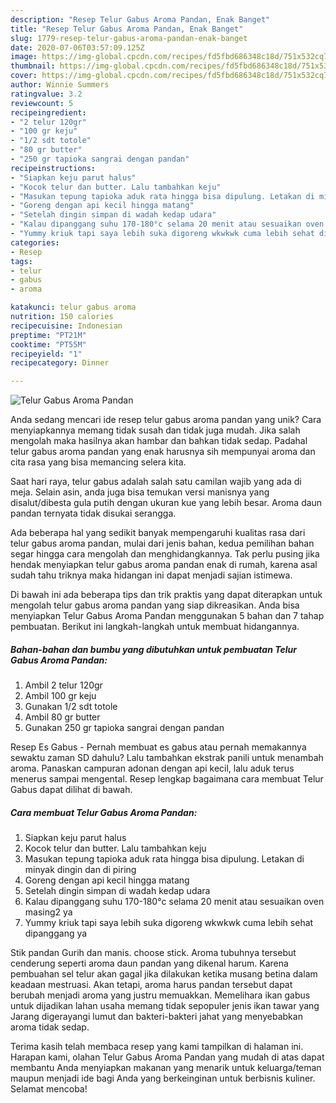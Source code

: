 ```yaml
---
description: "Resep Telur Gabus Aroma Pandan, Enak Banget"
title: "Resep Telur Gabus Aroma Pandan, Enak Banget"
slug: 1779-resep-telur-gabus-aroma-pandan-enak-banget
date: 2020-07-06T03:57:09.125Z
image: https://img-global.cpcdn.com/recipes/fd5fbd686348c18d/751x532cq70/telur-gabus-aroma-pandan-foto-resep-utama.jpg
thumbnail: https://img-global.cpcdn.com/recipes/fd5fbd686348c18d/751x532cq70/telur-gabus-aroma-pandan-foto-resep-utama.jpg
cover: https://img-global.cpcdn.com/recipes/fd5fbd686348c18d/751x532cq70/telur-gabus-aroma-pandan-foto-resep-utama.jpg
author: Winnie Summers
ratingvalue: 3.2
reviewcount: 5
recipeingredient:
- "2 telur 120gr"
- "100 gr keju"
- "1/2 sdt totole"
- "80 gr butter"
- "250 gr tapioka sangrai dengan pandan"
recipeinstructions:
- "Siapkan keju parut halus"
- "Kocok telur dan butter. Lalu tambahkan keju"
- "Masukan tepung tapioka aduk rata hingga bisa dipulung. Letakan di minyak dingin dan di piring"
- "Goreng dengan api kecil hingga matang"
- "Setelah dingin simpan di wadah kedap udara"
- "Kalau dipanggang suhu 170-180°c selama 20 menit atau sesuaikan oven masing2 ya"
- "Yummy kriuk tapi saya lebih suka digoreng wkwkwk cuma lebih sehat dipanggang ya"
categories:
- Resep
tags:
- telur
- gabus
- aroma

katakunci: telur gabus aroma 
nutrition: 150 calories
recipecuisine: Indonesian
preptime: "PT21M"
cooktime: "PT55M"
recipeyield: "1"
recipecategory: Dinner

---
```



![Telur Gabus Aroma Pandan](https://img-global.cpcdn.com/recipes/fd5fbd686348c18d/751x532cq70/telur-gabus-aroma-pandan-foto-resep-utama.jpg)

Anda sedang mencari ide resep telur gabus aroma pandan yang unik? Cara menyiapkannya memang tidak susah dan tidak juga mudah. Jika salah mengolah maka hasilnya akan hambar dan bahkan tidak sedap. Padahal telur gabus aroma pandan yang enak harusnya sih mempunyai aroma dan cita rasa yang bisa memancing selera kita.

Saat hari raya, telur gabus adalah salah satu camilan wajib yang ada di meja. Selain asin, anda juga bisa temukan versi manisnya yang disalut/dibesta gula putih dengan ukuran kue yang lebih besar. Aroma daun pandan ternyata tidak disukai serangga.

Ada beberapa hal yang sedikit banyak mempengaruhi kualitas rasa dari telur gabus aroma pandan, mulai dari jenis bahan, kedua pemilihan bahan segar hingga cara mengolah dan menghidangkannya. Tak perlu pusing jika hendak menyiapkan telur gabus aroma pandan enak di rumah, karena asal sudah tahu triknya maka hidangan ini dapat menjadi sajian istimewa.


Di bawah ini ada beberapa tips dan trik praktis yang dapat diterapkan untuk mengolah telur gabus aroma pandan yang siap dikreasikan. Anda bisa menyiapkan Telur Gabus Aroma Pandan menggunakan 5 bahan dan 7 tahap pembuatan. Berikut ini langkah-langkah untuk membuat hidangannya.

<!--inarticleads1-->

##### Bahan-bahan dan bumbu yang dibutuhkan untuk pembuatan Telur Gabus Aroma Pandan:

1. Ambil 2 telur 120gr
1. Ambil 100 gr keju
1. Gunakan 1/2 sdt totole
1. Ambil 80 gr butter
1. Gunakan 250 gr tapioka sangrai dengan pandan


Resep Es Gabus - Pernah membuat es gabus atau pernah memakannya sewaktu zaman SD dahulu? Lalu tambahkan ekstrak panili untuk menambah aroma. Panaskan campuran adonan dengan api kecil, lalu aduk terus menerus sampai mengental. Resep lengkap bagaimana cara membuat Telur Gabus dapat dilihat di bawah. 

<!--inarticleads2-->

##### Cara membuat Telur Gabus Aroma Pandan:

1. Siapkan keju parut halus
1. Kocok telur dan butter. Lalu tambahkan keju
1. Masukan tepung tapioka aduk rata hingga bisa dipulung. Letakan di minyak dingin dan di piring
1. Goreng dengan api kecil hingga matang
1. Setelah dingin simpan di wadah kedap udara
1. Kalau dipanggang suhu 170-180°c selama 20 menit atau sesuaikan oven masing2 ya
1. Yummy kriuk tapi saya lebih suka digoreng wkwkwk cuma lebih sehat dipanggang ya


Stik pandan Gurih dan manis. choose stick. Aroma tubuhnya tersebut cenderung seperti aroma daun pandan yang dikenal harum. Karena pembuahan sel telur akan gagal jika dilakukan ketika musang betina dalam keadaan mestruasi. Akan tetapi, aroma harus pandan tersebut dapat berubah menjadi aroma yang justru memuakkan. Memelihara ikan gabus untuk dijadikan lahan usaha memang tidak sepopuler jenis ikan tawar yang Jarang digerayangi lumut dan bakteri-bakteri jahat yang menyebabkan aroma tidak sedap. 

Terima kasih telah membaca resep yang kami tampilkan di halaman ini. Harapan kami, olahan Telur Gabus Aroma Pandan yang mudah di atas dapat membantu Anda menyiapkan makanan yang menarik untuk keluarga/teman maupun menjadi ide bagi Anda yang berkeinginan untuk berbisnis kuliner. Selamat mencoba!
